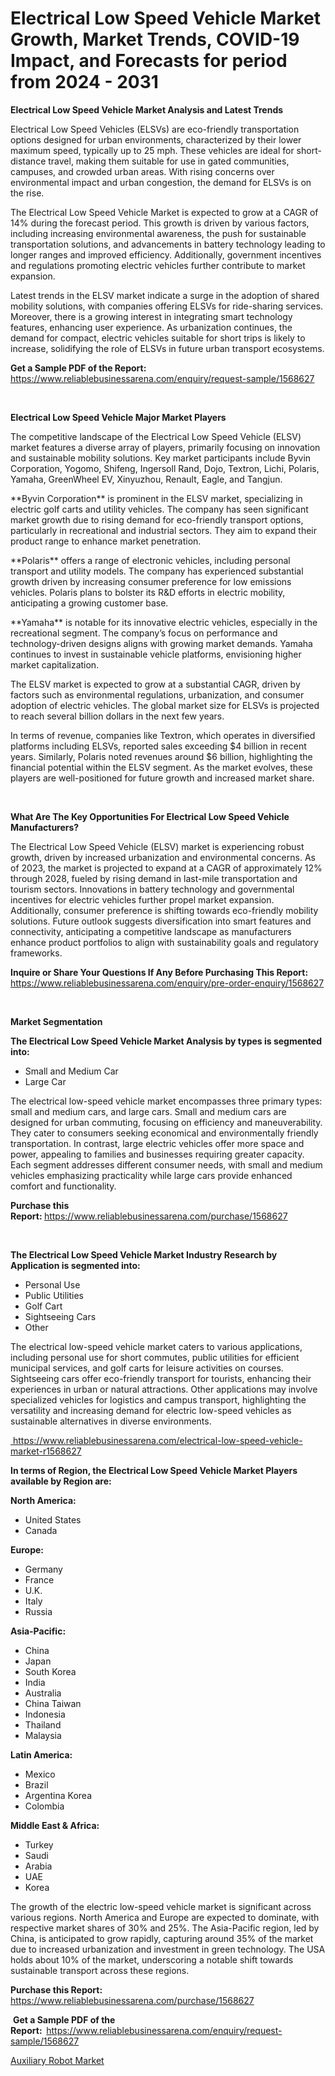 <p><h1>Electrical Low Speed Vehicle Market Growth, Market Trends, COVID-19 Impact, and Forecasts for period from 2024 - 2031</h1></p><p><strong>Electrical Low Speed Vehicle Market Analysis and Latest Trends</strong></p>
<p><p>Electrical Low Speed Vehicles (ELSVs) are eco-friendly transportation options designed for urban environments, characterized by their lower maximum speed, typically up to 25 mph. These vehicles are ideal for short-distance travel, making them suitable for use in gated communities, campuses, and crowded urban areas. With rising concerns over environmental impact and urban congestion, the demand for ELSVs is on the rise.</p><p>The Electrical Low Speed Vehicle Market is expected to grow at a CAGR of 14% during the forecast period. This growth is driven by various factors, including increasing environmental awareness, the push for sustainable transportation solutions, and advancements in battery technology leading to longer ranges and improved efficiency. Additionally, government incentives and regulations promoting electric vehicles further contribute to market expansion.</p><p>Latest trends in the ELSV market indicate a surge in the adoption of shared mobility solutions, with companies offering ELSVs for ride-sharing services. Moreover, there is a growing interest in integrating smart technology features, enhancing user experience. As urbanization continues, the demand for compact, electric vehicles suitable for short trips is likely to increase, solidifying the role of ELSVs in future urban transport ecosystems.</p></p>
<p><strong>Get a Sample PDF of the Report:&nbsp;</strong> <a href="https://www.reliablebusinessarena.com/enquiry/request-sample/1568627?utm_campaign=1998&utm_medium=2&utm_source=Github&utm_content=ia&utm_term=28122024&utm_id=electrical-low-speed-vehicle">https://www.reliablebusinessarena.com/enquiry/request-sample/1568627</a></p>
<p>&nbsp;</p>
<p><strong>Electrical Low Speed Vehicle Major Market Players</strong></p>
<p><p>The competitive landscape of the Electrical Low Speed Vehicle (ELSV) market features a diverse array of players, primarily focusing on innovation and sustainable mobility solutions. Key market participants include Byvin Corporation, Yogomo, Shifeng, Ingersoll Rand, Dojo, Textron, Lichi, Polaris, Yamaha, GreenWheel EV, Xinyuzhou, Renault, Eagle, and Tangjun.</p><p>**Byvin Corporation** is prominent in the ELSV market, specializing in electric golf carts and utility vehicles. The company has seen significant market growth due to rising demand for eco-friendly transport options, particularly in recreational and industrial sectors. They aim to expand their product range to enhance market penetration.</p><p>**Polaris** offers a range of electronic vehicles, including personal transport and utility models. The company has experienced substantial growth driven by increasing consumer preference for low emissions vehicles. Polaris plans to bolster its R&D efforts in electric mobility, anticipating a growing customer base.</p><p>**Yamaha** is notable for its innovative electric vehicles, especially in the recreational segment. The company’s focus on performance and technology-driven designs aligns with growing market demands. Yamaha continues to invest in sustainable vehicle platforms, envisioning higher market capitalization.</p><p>The ELSV market is expected to grow at a substantial CAGR, driven by factors such as environmental regulations, urbanization, and consumer adoption of electric vehicles. The global market size for ELSVs is projected to reach several billion dollars in the next few years.</p><p>In terms of revenue, companies like Textron, which operates in diversified platforms including ELSVs, reported sales exceeding $4 billion in recent years. Similarly, Polaris noted revenues around $6 billion, highlighting the financial potential within the ELSV segment. As the market evolves, these players are well-positioned for future growth and increased market share.</p></p>
<p>&nbsp;</p>
<p><strong>What Are The Key Opportunities For Electrical Low Speed Vehicle Manufacturers?</strong></p>
<p><p>The Electrical Low Speed Vehicle (ELSV) market is experiencing robust growth, driven by increased urbanization and environmental concerns. As of 2023, the market is projected to expand at a CAGR of approximately 12% through 2028, fueled by rising demand in last-mile transportation and tourism sectors. Innovations in battery technology and governmental incentives for electric vehicles further propel market expansion. Additionally, consumer preference is shifting towards eco-friendly mobility solutions. Future outlook suggests diversification into smart features and connectivity, anticipating a competitive landscape as manufacturers enhance product portfolios to align with sustainability goals and regulatory frameworks.</p></p>
<p><strong>Inquire or Share Your Questions If Any Before Purchasing This Report:</strong> <a href="https://www.reliablebusinessarena.com/enquiry/pre-order-enquiry/1568627?utm_campaign=1998&utm_medium=2&utm_source=Github&utm_content=ia&utm_term=28122024&utm_id=electrical-low-speed-vehicle">https://www.reliablebusinessarena.com/enquiry/pre-order-enquiry/1568627</a></p>
<p>&nbsp;</p>
<p><strong>Market Segmentation</strong></p>
<p><strong>The Electrical Low Speed Vehicle Market Analysis by types is segmented into:</strong></p>
<p><ul><li>Small and Medium Car</li><li>Large Car</li></ul></p>
<p><p>The electrical low-speed vehicle market encompasses three primary types: small and medium cars, and large cars. Small and medium cars are designed for urban commuting, focusing on efficiency and maneuverability. They cater to consumers seeking economical and environmentally friendly transportation. In contrast, large electric vehicles offer more space and power, appealing to families and businesses requiring greater capacity. Each segment addresses different consumer needs, with small and medium vehicles emphasizing practicality while large cars provide enhanced comfort and functionality.</p></p>
<p><strong>Purchase this Report:&nbsp;</strong><a href="https://www.reliablebusinessarena.com/purchase/1568627?utm_campaign=1998&utm_medium=2&utm_source=Github&utm_content=ia&utm_term=28122024&utm_id=electrical-low-speed-vehicle">https://www.reliablebusinessarena.com/purchase/1568627</a></p>
<p>&nbsp;</p>
<p><strong>The Electrical Low Speed Vehicle Market Industry Research by Application is segmented into:</strong></p>
<p><ul><li>Personal Use</li><li>Public Utilities</li><li>Golf Cart</li><li>Sightseeing Cars</li><li>Other</li></ul></p>
<p><p>The electrical low-speed vehicle market caters to various applications, including personal use for short commutes, public utilities for efficient municipal services, and golf carts for leisure activities on courses. Sightseeing cars offer eco-friendly transport for tourists, enhancing their experiences in urban or natural attractions. Other applications may involve specialized vehicles for logistics and campus transport, highlighting the versatility and increasing demand for electric low-speed vehicles as sustainable alternatives in diverse environments.</p></p>
<p><a href="https://www.reliablebusinessarena.com/electrical-low-speed-vehicle-market-r1568627?utm_campaign=1998&utm_medium=2&utm_source=Github&utm_content=ia&utm_term=28122024&utm_id=electrical-low-speed-vehicle">&nbsp;https://www.reliablebusinessarena.com/electrical-low-speed-vehicle-market-r1568627</a></p>
<p><strong>In terms of Region, the Electrical Low Speed Vehicle Market Players available by Region are:</strong></p>
<p>
    <p> <strong> North America: </strong>
        <ul>
            <li>United States</li>
            <li>Canada</li>
        </ul>
        </p> 
    <p> <strong> Europe: </strong>
        <ul>
            <li>Germany</li>
            <li>France</li>
            <li>U.K.</li>
            <li>Italy</li>
            <li>Russia</li>
        </ul>
        </p> 
    <p> <strong> Asia-Pacific: </strong>
        <ul>
            <li>China</li>
            <li>Japan</li>
            <li>South Korea</li>
            <li>India</li>
            <li>Australia</li>
            <li>China Taiwan</li>
            <li>Indonesia</li>
            <li>Thailand</li>
            <li>Malaysia</li>
        </ul>
        </p> 
    <p> <strong> Latin America: </strong>
        <ul>
            <li>Mexico</li>
            <li>Brazil</li>
            <li>Argentina Korea</li>
            <li>Colombia</li>
        </ul>
        </p> 
    <p> <strong> Middle East & Africa: </strong>
        <ul>
            <li>Turkey</li>
            <li>Saudi</li>
            <li>Arabia</li>
            <li>UAE</li>
            <li>Korea</li>
        </ul>
    </p>
    </p>
<p><p>The growth of the electric low-speed vehicle market is significant across various regions. North America and Europe are expected to dominate, with respective market shares of 30% and 25%. The Asia-Pacific region, led by China, is anticipated to grow rapidly, capturing around 35% of the market due to increased urbanization and investment in green technology. The USA holds about 10% of the market, underscoring a notable shift towards sustainable transport across these regions.</p></p>
<p><strong>Purchase this Report: </strong><a href="https://www.reliablebusinessarena.com/purchase/1568627?utm_campaign=1998&utm_medium=2&utm_source=Github&utm_content=ia&utm_term=28122024&utm_id=electrical-low-speed-vehicle">https://www.reliablebusinessarena.com/purchase/1568627</a></p>
<p>&nbsp;<strong>Get a Sample PDF of the Report:&nbsp;&nbsp;</strong><a href="https://www.reliablebusinessarena.com/enquiry/request-sample/1568627?utm_campaign=1998&utm_medium=2&utm_source=Github&utm_content=ia&utm_term=28122024&utm_id=electrical-low-speed-vehicle">https://www.reliablebusinessarena.com/enquiry/request-sample/1568627</a></p>
<p><strong></strong></p>
<p><p><a href="https://github.com/mharielmesa/Market-Research-Report-List-5/blob/main/auxiliary-robot-market.md?utm_campaign=1998&utm_medium=2&utm_source=Github&utm_content=ia&utm_term=28122024&utm_id=electrical-low-speed-vehicle">Auxiliary Robot Market</a></p></p>